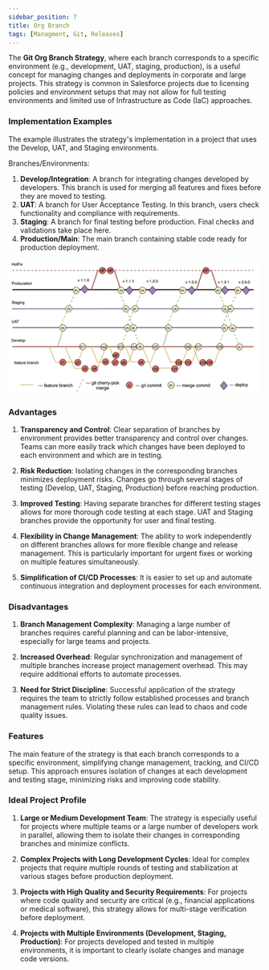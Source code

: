 ```yaml
---
sidebar_position: 7
title: Org Branch
tags: [Managment, Git, Releases]
---
```


The **Git Org Branch Strategy**, where each branch corresponds to a specific environment (e.g., development, UAT, staging, production), is a useful concept for managing changes and deployments in corporate and large projects. This strategy is common in Salesforce projects due to licensing policies and environment setups that may not allow for full testing environments and limited use of Infrastructure as Code (IaC) approaches.

### Implementation Examples

The example illustrates the strategy's implementation in a project that uses the Develop, UAT, and Staging environments.

Branches/Environments:
1. **Develop/Integration**: A branch for integrating changes developed by developers. This branch is used for merging all features and fixes before they are moved to testing.
2. **UAT**: A branch for User Acceptance Testing. In this branch, users check functionality and compliance with requirements.
3. **Staging**: A branch for final testing before production. Final checks and validations take place here.
4. **Production/Main**: The main branch containing stable code ready for production deployment.

![](../assets/Git_Org_Branch.webp)
### Advantages

1. **Transparency and Control**: Clear separation of branches by environment provides better transparency and control over changes. Teams can more easily track which changes have been deployed to each environment and which are in testing.

2. **Risk Reduction**: Isolating changes in the corresponding branches minimizes deployment risks. Changes go through several stages of testing (Develop, UAT, Staging, Production) before reaching production.

3. **Improved Testing**: Having separate branches for different testing stages allows for more thorough code testing at each stage. UAT and Staging branches provide the opportunity for user and final testing.

4. **Flexibility in Change Management**: The ability to work independently on different branches allows for more flexible change and release management. This is particularly important for urgent fixes or working on multiple features simultaneously.

5. **Simplification of CI/CD Processes**: It is easier to set up and automate continuous integration and deployment processes for each environment.

### Disadvantages

1. **Branch Management Complexity**: Managing a large number of branches requires careful planning and can be labor-intensive, especially for large teams and projects.

2. **Increased Overhead**: Regular synchronization and management of multiple branches increase project management overhead. This may require additional efforts to automate processes.

3. **Need for Strict Discipline**: Successful application of the strategy requires the team to strictly follow established processes and branch management rules. Violating these rules can lead to chaos and code quality issues.

### Features

The main feature of the strategy is that each branch corresponds to a specific environment, simplifying change management, tracking, and CI/CD setup. This approach ensures isolation of changes at each development and testing stage, minimizing risks and improving code stability.

### Ideal Project Profile

1. **Large or Medium Development Team**: The strategy is especially useful for projects where multiple teams or a large number of developers work in parallel, allowing them to isolate their changes in corresponding branches and minimize conflicts.
    
2. **Complex Projects with Long Development Cycles**: Ideal for complex projects that require multiple rounds of testing and stabilization at various stages before production deployment.
    
3. **Projects with High Quality and Security Requirements**: For projects where code quality and security are critical (e.g., financial applications or medical software), this strategy allows for multi-stage verification before deployment.
    
4. **Projects with Multiple Environments (Development, Staging, Production)**: For projects developed and tested in multiple environments, it is important to clearly isolate changes and manage code versions.